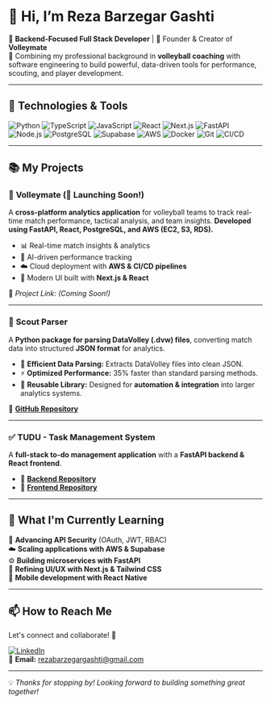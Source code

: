 # 👋 Hi, I’m Reza Barzegar Gashti

🎯 **Backend-Focused Full Stack Developer** | 🏐 Founder & Creator of **Volleymate**  
🧠 Combining my professional background in **volleyball coaching** with software engineering to build powerful, data-driven tools for performance, scouting, and player development.

---

## 🔧 Technologies & Tools

![Python](https://img.shields.io/badge/Python-3776AB?style=for-the-badge&logo=python&logoColor=white)
![TypeScript](https://img.shields.io/badge/TypeScript-007ACC?style=for-the-badge&logo=typescript&logoColor=white)
![JavaScript](https://img.shields.io/badge/JavaScript-F7DF1E?style=for-the-badge&logo=javascript&logoColor=black)
![React](https://img.shields.io/badge/React-20232A?style=for-the-badge&logo=react&logoColor=61DAFB)
![Next.js](https://img.shields.io/badge/Next.js-000000?style=for-the-badge&logo=nextdotjs&logoColor=white)
![FastAPI](https://img.shields.io/badge/FastAPI-009688?style=for-the-badge&logo=fastapi&logoColor=white)
![Node.js](https://img.shields.io/badge/Node.js-339933?style=for-the-badge&logo=nodedotjs&logoColor=white)
![PostgreSQL](https://img.shields.io/badge/PostgreSQL-336791?style=for-the-badge&logo=postgresql&logoColor=white)
![Supabase](https://img.shields.io/badge/Supabase-3ECF8E?style=for-the-badge&logo=supabase&logoColor=white)
![AWS](https://img.shields.io/badge/AWS-232F3E?style=for-the-badge&logo=amazonaws&logoColor=white)
![Docker](https://img.shields.io/badge/Docker-2496ED?style=for-the-badge&logo=docker&logoColor=white)
![Git](https://img.shields.io/badge/Git-F05032?style=for-the-badge&logo=git&logoColor=white)
![CI/CD](https://img.shields.io/badge/CI%2FCD-0052CC?style=for-the-badge&logo=gitHubactions&logoColor=white)

---

## 📚 My Projects

### 🏐 **Volleymate** (🚀 Launching Soon!)
A **cross-platform analytics application** for volleyball teams to track real-time match performance, tactical analysis, and team insights. **Developed using FastAPI, React, PostgreSQL, and AWS (EC2, S3, RDS).**

- 📊 Real-time match insights & analytics  
- 🚀 AI-driven performance tracking  
- ☁️ Cloud deployment with **AWS & CI/CD pipelines**  
- 🎨 Modern UI built with **Next.js & React**  

🔗 *Project Link:* *(Coming Soon!)*  

---

### 🔎 **Scout Parser**  
A **Python package for parsing DataVolley (.dvw) files**, converting match data into structured **JSON format** for analytics.  

- 🚀 **Efficient Data Parsing:** Extracts DataVolley files into clean JSON.  
- ⚡ **Optimized Performance:** 35% faster than standard parsing methods.  
- 🔗 **Reusable Library:** Designed for **automation & integration** into larger analytics systems.  

🔗 **[GitHub Repository](https://github.com/volleymateteam/scout_parser_py)**  

---

### ✅ **TUDU - Task Management System**
A **full-stack to-do management application** with a **FastAPI backend & React frontend**.  

- 🔗 **[Backend Repository](https://github.com/RezaBG/TUDU)**  
- 🔗 **[Frontend Repository](https://github.com/RezaBG/TUDU_FE)**  

---

## 🌱 What I'm Currently Learning

🚀 **Advancing API Security** (OAuth, JWT, RBAC)  
☁️ **Scaling applications with AWS & Supabase**  
⚙️ **Building microservices with FastAPI**  
🎨 **Refining UI/UX with Next.js & Tailwind CSS**  
📱 **Mobile development with React Native**  

---

## 📫 How to Reach Me

Let's connect and collaborate! 🚀  

[![LinkedIn](https://img.shields.io/badge/LinkedIn-0077B5?style=for-the-badge&logo=linkedin&logoColor=white)](https://www.linkedin.com/in/reza-barzegar-gashti/)  
📧 **Email:** [rezabarzegargashti@gmail.com](mailto:rezabarzegargashti@gmail.com)

---

💡 *Thanks for stopping by! Looking forward to building something great together!*
